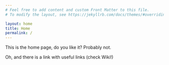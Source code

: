 ```yaml
---
# Feel free to add content and custom Front Matter to this file.
# To modify the layout, see https://jekyllrb.com/docs/themes/#overriding-theme-defaults

layout: home
title: Home
permalink: /
---
```


This is the home page, do you like it? Probably not.

Oh, and there is a link with useful links (check Wiki!)